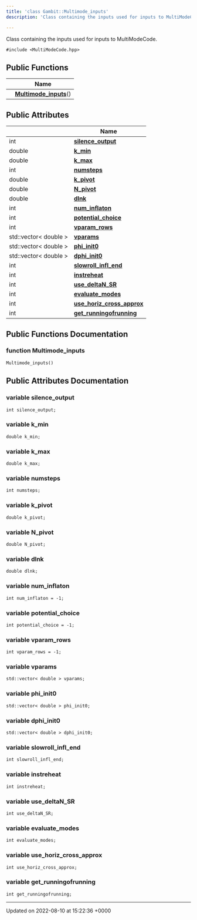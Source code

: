 ```yaml
---
title: 'class Gambit::Multimode_inputs'
description: 'Class containing the inputs used for inputs to MultiModeCode. '

---
```









Class containing the inputs used for inputs to MultiModeCode. 


`#include <MultiModeCode.hpp>`

## Public Functions

|                | Name           |
| -------------- | -------------- |
| | **[Multimode_inputs](/documentation/code/gambit_2.2/classes/classgambit_1_1multimode__inputs/#function-multimode-inputs)**() |

## Public Attributes

|                | Name           |
| -------------- | -------------- |
| int | **[silence_output](/documentation/code/gambit_2.2/classes/classgambit_1_1multimode__inputs/#variable-silence-output)**  |
| double | **[k_min](/documentation/code/gambit_2.2/classes/classgambit_1_1multimode__inputs/#variable-k-min)**  |
| double | **[k_max](/documentation/code/gambit_2.2/classes/classgambit_1_1multimode__inputs/#variable-k-max)**  |
| int | **[numsteps](/documentation/code/gambit_2.2/classes/classgambit_1_1multimode__inputs/#variable-numsteps)**  |
| double | **[k_pivot](/documentation/code/gambit_2.2/classes/classgambit_1_1multimode__inputs/#variable-k-pivot)**  |
| double | **[N_pivot](/documentation/code/gambit_2.2/classes/classgambit_1_1multimode__inputs/#variable-n-pivot)**  |
| double | **[dlnk](/documentation/code/gambit_2.2/classes/classgambit_1_1multimode__inputs/#variable-dlnk)**  |
| int | **[num_inflaton](/documentation/code/gambit_2.2/classes/classgambit_1_1multimode__inputs/#variable-num-inflaton)**  |
| int | **[potential_choice](/documentation/code/gambit_2.2/classes/classgambit_1_1multimode__inputs/#variable-potential-choice)**  |
| int | **[vparam_rows](/documentation/code/gambit_2.2/classes/classgambit_1_1multimode__inputs/#variable-vparam-rows)**  |
| std::vector< double > | **[vparams](/documentation/code/gambit_2.2/classes/classgambit_1_1multimode__inputs/#variable-vparams)**  |
| std::vector< double > | **[phi_init0](/documentation/code/gambit_2.2/classes/classgambit_1_1multimode__inputs/#variable-phi-init0)**  |
| std::vector< double > | **[dphi_init0](/documentation/code/gambit_2.2/classes/classgambit_1_1multimode__inputs/#variable-dphi-init0)**  |
| int | **[slowroll_infl_end](/documentation/code/gambit_2.2/classes/classgambit_1_1multimode__inputs/#variable-slowroll-infl-end)**  |
| int | **[instreheat](/documentation/code/gambit_2.2/classes/classgambit_1_1multimode__inputs/#variable-instreheat)**  |
| int | **[use_deltaN_SR](/documentation/code/gambit_2.2/classes/classgambit_1_1multimode__inputs/#variable-use-deltan-sr)**  |
| int | **[evaluate_modes](/documentation/code/gambit_2.2/classes/classgambit_1_1multimode__inputs/#variable-evaluate-modes)**  |
| int | **[use_horiz_cross_approx](/documentation/code/gambit_2.2/classes/classgambit_1_1multimode__inputs/#variable-use-horiz-cross-approx)**  |
| int | **[get_runningofrunning](/documentation/code/gambit_2.2/classes/classgambit_1_1multimode__inputs/#variable-get-runningofrunning)**  |

## Public Functions Documentation

### function Multimode_inputs

```
Multimode_inputs()
```


## Public Attributes Documentation

### variable silence_output

```
int silence_output;
```


### variable k_min

```
double k_min;
```


### variable k_max

```
double k_max;
```


### variable numsteps

```
int numsteps;
```


### variable k_pivot

```
double k_pivot;
```


### variable N_pivot

```
double N_pivot;
```


### variable dlnk

```
double dlnk;
```


### variable num_inflaton

```
int num_inflaton = -1;
```


### variable potential_choice

```
int potential_choice = -1;
```


### variable vparam_rows

```
int vparam_rows = -1;
```


### variable vparams

```
std::vector< double > vparams;
```


### variable phi_init0

```
std::vector< double > phi_init0;
```


### variable dphi_init0

```
std::vector< double > dphi_init0;
```


### variable slowroll_infl_end

```
int slowroll_infl_end;
```


### variable instreheat

```
int instreheat;
```


### variable use_deltaN_SR

```
int use_deltaN_SR;
```


### variable evaluate_modes

```
int evaluate_modes;
```


### variable use_horiz_cross_approx

```
int use_horiz_cross_approx;
```


### variable get_runningofrunning

```
int get_runningofrunning;
```


-------------------------------

Updated on 2022-08-10 at 15:22:36 +0000